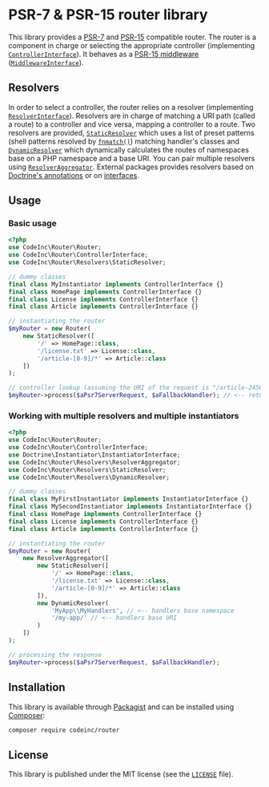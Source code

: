 # PSR-7 & PSR-15 router library

This library provides a [PSR-7](https://www.php-fig.org/psr/psr-7/) and [PSR-15](https://www.php-fig.org/psr/psr-15/) compatible router. The router is a component in charge or selecting the appropriate controller (implementing [`ControllerInterface`](src/ControllerInterface.php)). It behaves as a [PSR-15 middleware](https://www.php-fig.org/psr/psr-15/#12-middleware) ([`MiddlewareInterface`](https://github.com/http-interop/http-middleware/blob/master/src/MiddlewareInterface.php)). 

## Resolvers
In order to select a controller, the router relies on a resolver (implementing [`ResolverInterface`](src/Resolvers/ResolverInterface.php)). Resolvers are in charge of matching a URI path (called a route) to a controller and vice versa, mapping a controller to a route. Two resolvers are provided, [`StaticResolver`](src/Resolvers/StaticResolver.php) which uses a list of preset patterns (shell patterns resolved by [`fnmatch()`](http://php.net/manual/function.fnmatch.php)) matching handler's classes and [`DynamicResolver`](src/Resolvers/DynamicResolver.php) which dynamically calculates the routes of namespaces base on a PHP namespace and a base URI. You can pair multiple resolvers using [`ResolverAggregator`](src/Resolvers/ResolverAggregator.php). External packages provides resolvers based on [Doctrine's annotations](https://github.com/CodeIncHQ/RouterAnnotationResolver) or on [interfaces](https://github.com/CodeIncHQ/RouterRoutableResolver).

## Usage

### Basic usage
```php
<?php
use CodeInc\Router\Router;
use CodeInc\Router\ControllerInterface;
use CodeInc\Router\Resolvers\StaticResolver;

// dummy classes 
final class MyInstantiator implements ControllerInterface {}
final class HomePage implements ControllerInterface {}
final class License implements ControllerInterface {}
final class Article implements ControllerInterface {}

// instantiating the router
$myRouter = new Router(
    new StaticResolver([
        '/' => HomePage::class,
        '/license.txt' => License::class,
        '/article-[0-9]/*' => Article::class
    ])
);

// controller lookup (assuming the URI of the request is "/article-2456/a-great-article.html") 
$myRouter->process($aPsr7ServerRequest, $aFallbackHandler); // <-- returns 'ArticleController'
```


### Working with multiple resolvers and multiple instantiators 
```php
<?php
use CodeInc\Router\Router;
use CodeInc\Router\ControllerInterface;
use Doctrine\Instantiator\InstantiatorInterface;
use CodeInc\Router\Resolvers\ResolverAggregator;
use CodeInc\Router\Resolvers\StaticResolver;
use CodeInc\Router\Resolvers\DynamicResolver;

// dummy classes 
final class MyFirstInstantiator implements InstantiatorInterface {}
final class MySecondInstantiator implements InstantiatorInterface {}
final class HomePage implements ControllerInterface {}
final class License implements ControllerInterface {}
final class Article implements ControllerInterface {}

// instantiating the router
$myRouter = new Router(
    new ResolverAggregator([
        new StaticResolver([
            '/' => HomePage::class,
            '/license.txt' => License::class,
            '/article-[0-9]/*' => Article::class
        ]),
        new DynamicResolver(
            'MyApp\\MyHandlers', // <-- handlers base namespace
            '/my-app/' // <-- handlers base URI
        )
    ])
);

// processing the response
$myRouter->process($aPsr7ServerRequest, $aFallbackHandler); 
```

## Installation

This library is available through [Packagist](https://packagist.org/packages/codeinc/router) and can be installed using [Composer](https://getcomposer.org/): 

```bash
composer require codeinc/router
```

## License 
This library is published under the MIT license (see the [`LICENSE`](LICENSE) file).